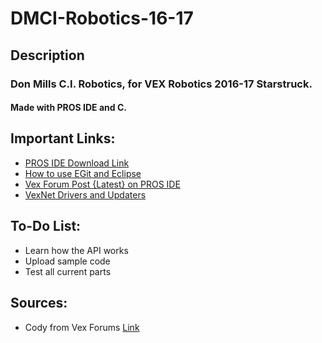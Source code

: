 # DMCI-Robotics-16-17

## Description
### Don Mills C.I. Robotics, for VEX Robotics 2016-17 Starstruck.
#### Made with PROS IDE and C.

## Important Links:
- [PROS IDE Download Link](https://github.com/purduesigbots/purdueros/releases/download/2b10/pros-2b10-windows-setup.exe)
- [How to use EGit and Eclipse](http://eclipsesource.com/blogs/tutorials/egit-tutorial/)
- [Vex Forum Post {Latest} on PROS IDE](http://www.vexforum.com/index.php/17226-pros-for-eclipse-1-6-0-0-announcement/0)
- [VexNet Drivers and Updaters](http://www.vexrobotics.com/vexedr/software/firmware/)

## To-Do List:
- Learn how the API works
- Upload sample code
- Test all current parts

## Sources:
- Cody from Vex Forums [Link](http://www.vexforum.com/index.php/12370-holonomic-drives-2-0-a-video-tutorial-by-cody/p1#p115340)